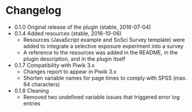 # Changelog

* 0.1.0 Original release of the plugin (stable, 2016-07-04)
* 0.1.4 Added resources (stable, 2016-10-06)
  * Resources (JavaScript example and SoSci Survey template) were added to integrate a selective exposure experiment into a survey
  * A reference to the resources was added in the README, in the plugin description, and in the plugin itself
* 0.1.7 Compatibility with Piwik 3.x
  * Changes report to appear in Piwik 3.x
  * Shorten variable names for page times to comply with SPSS (max. 64 characters)
* 0.1.8 Cleaning
  * Removed two undefined variable issues that triggered error log entries
